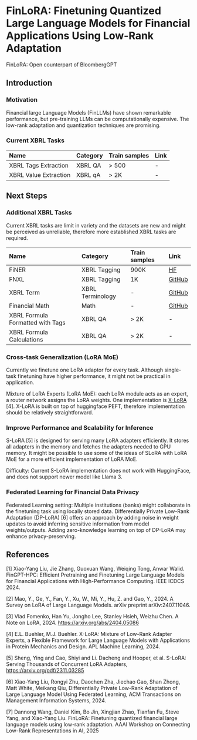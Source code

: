 # FinLoRA: Finetuning Quantized Large Language Models for Financial Applications Using Low-Rank Adaptation

FinLoRA: Open counterpart of BloombergGPT

## Introduction

### Motivation

Financial large Language Models (FinLLMs) have shown remarkable performance, but pre-training LLMs can be
computationally expensive. The low-rank adaptation and quantization techniques are promising. 

### Current XBRL Tasks

| Name                  | Category | Train samples | Link |
|:----------------------|:---------|:--------------|:-----|
| XBRL Tags Extraction  | XBRL QA  | > 500         | -    |
| XBRL Value Extraction | XBRL qA  | > 2K          | -    |

## Next Steps

### Additional XBRL Tasks

Current XBRL tasks are limit in variety and the datasets are new and might be perceived as unreliable, therefore more
established XBRL tasks are required.

| Name                             | Category         | Train samples | Link                                                                                                                          |
|:---------------------------------|:-----------------|:--------------|:------------------------------------------------------------------------------------------------------------------------------|
| FiNER                            | XBRL Tagging     | 900K          | [HF](https://huggingface.co/datasets/nlpaueb/finer-139?row=16)                                                                |
| FNXL                             | XBRL Tagging     | 1K            | [GitHub](https://github.com/soummyaah/FNXL)                                                                                   |
| XBRL Term                        | XBRL Terminology | -             | [GitHub](https://github.com/KirkHan0920/XBRL-Agent/blob/main/Datasets/XBRL%20Terminology.xlsx)                                |
| Financial Math                   | Math             | -             | [GitHub](https://github.com/KirkHan0920/XBRL-Agent/blob/main/Datasets/formulas_with_explanations_with_questions_with_gt.xlsx) |
| XBRL Formula Formatted with Tags | XBRL QA          | > 2K          | -                                                                                                                             |
| XBRL Formula Calculations        | XBRL QA          | > 2K          | -                                                                                                                             |

### Cross-task Generalization (LoRA MoE)

Currently we finetune one LoRA adaptor for every task. Although single-task finetuning have higher performance, it might
not be practical in application.

Mixture of LoRA Experts (LoRA MoE): each LoRA module acts as an expert, a router network assigns the LoRA weights. One
implementation is [X-LoRA](https://arxiv.org/pdf/2402.07148) [4]. X-LoRA is built on top of huggingface PEFT, therefore
implementation should be relatively straightforward.

### Improve Performance and Scalability for Inference

S-LoRA [5] is designed for serving many LoRA adapters efficiently. It stores all adapters in the memory and
fetches the adapters needed to GPU memory. It might be possible to use some of the ideas of SLoRA with LoRA MoE for a
more efficient implementation of LoRA MoE.

Difficulty: Current S-LoRA implementation does not work with HuggingFace, and does not support newer model like Llama 3.

### Federated Learning for Financial Data Privacy

Federated Learning setting: Multiple institutions (banks) might collaborate in the finetuning task using locally stored data.
Differentially Private Low-Rank Adaptation (DP-LoRA) [6] offers an approach by adding noise in weight updates to avoid inferring sensitive information from model weights/outputs. Adding zero-knowledge learning on top of DP-LoRA may enhance privacy-preserving.

## References

[1] Xiao-Yang Liu, Jie Zhang, Guoxuan Wang, Weiqing Tong, Anwar Walid. FinGPT-HPC: Efficient Pretraining and Finetuning
Large Language Models for Financial Applications with High-Performance Computing. IEEE ICDCS 2024.

[2] Mao, Y., Ge, Y., Fan, Y., Xu, W., Mi, Y., Hu, Z. and Gao, Y., 2024. A Survey on LoRA of Large Language Models. arXiv
preprint arXiv:2407.11046.

[3] Vlad Fomenko, Han Yu, Jongho Lee, Stanley Hsieh, Weizhu Chen. A Note on LoRA, 2024. https://arxiv.org/abs/2404.05086

[4] E.L. Buehler, M.J. Buehler. X-LoRA: Mixture of Low-Rank Adapter Experts, a Flexible Framework for Large Language
Models with Applications in Protein Mechanics and Design. APL Machine Learning, 2024.

[5] Sheng, Ying and Cao, Shiyi and Li. Dacheng and Hooper, et al. S-LoRA: Serving Thousands of Concurrent LoRA
Adapters, https://arxiv.org/pdf/2311.03285

[6] Xiao-Yang Liu, Rongyi Zhu, Daochen Zha, Jiechao Gao, Shan Zhong, Matt White, Meikang Qiu, Differentially Private Low-Rank Adaptation of Large Language Model Using Federated
Learning, ACM Transactions on Management Information Systems, 2024.

[7] Dannong Wang, Daniel Kim, Bo Jin, Xingjian Zhao, Tianfan Fu, Steve Yang, and Xiao-Yang Liu. FinLoRA: Finetuning quantized financial large language models using low-rank adaptation. AAAI Workshop on Connecting Low-Rank Representations in AI, 2025
